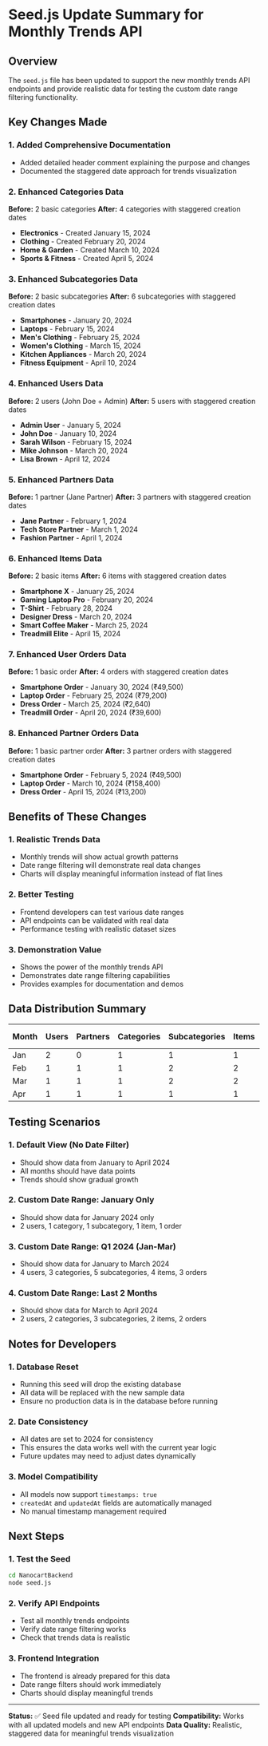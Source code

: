 # Seed.js Update Summary for Monthly Trends API

## Overview
The `seed.js` file has been updated to support the new monthly trends API endpoints and provide realistic data for testing the custom date range filtering functionality.

## Key Changes Made

### 1. Added Comprehensive Documentation
- Added detailed header comment explaining the purpose and changes
- Documented the staggered date approach for trends visualization

### 2. Enhanced Categories Data
**Before:** 2 basic categories
**After:** 4 categories with staggered creation dates
- **Electronics** - Created January 15, 2024
- **Clothing** - Created February 20, 2024  
- **Home & Garden** - Created March 10, 2024
- **Sports & Fitness** - Created April 5, 2024

### 3. Enhanced Subcategories Data
**Before:** 2 basic subcategories
**After:** 6 subcategories with staggered creation dates
- **Smartphones** - January 20, 2024
- **Laptops** - February 15, 2024
- **Men's Clothing** - February 25, 2024
- **Women's Clothing** - March 15, 2024
- **Kitchen Appliances** - March 20, 2024
- **Fitness Equipment** - April 10, 2024

### 4. Enhanced Users Data
**Before:** 2 users (John Doe + Admin)
**After:** 5 users with staggered creation dates
- **Admin User** - January 5, 2024
- **John Doe** - January 10, 2024
- **Sarah Wilson** - February 15, 2024
- **Mike Johnson** - March 20, 2024
- **Lisa Brown** - April 12, 2024

### 5. Enhanced Partners Data
**Before:** 1 partner (Jane Partner)
**After:** 3 partners with staggered creation dates
- **Jane Partner** - February 1, 2024
- **Tech Store Partner** - March 1, 2024
- **Fashion Partner** - April 1, 2024

### 6. Enhanced Items Data
**Before:** 2 basic items
**After:** 6 items with staggered creation dates
- **Smartphone X** - January 25, 2024
- **Gaming Laptop Pro** - February 20, 2024
- **T-Shirt** - February 28, 2024
- **Designer Dress** - March 20, 2024
- **Smart Coffee Maker** - March 25, 2024
- **Treadmill Elite** - April 15, 2024

### 7. Enhanced User Orders Data
**Before:** 1 basic order
**After:** 4 orders with staggered creation dates
- **Smartphone Order** - January 30, 2024 (₹49,500)
- **Laptop Order** - February 25, 2024 (₹79,200)
- **Dress Order** - March 25, 2024 (₹2,640)
- **Treadmill Order** - April 20, 2024 (₹39,600)

### 8. Enhanced Partner Orders Data
**Before:** 1 basic partner order
**After:** 3 partner orders with staggered creation dates
- **Smartphone Order** - February 5, 2024 (₹49,500)
- **Laptop Order** - March 10, 2024 (₹158,400)
- **Dress Order** - April 15, 2024 (₹13,200)

## Benefits of These Changes

### 1. Realistic Trends Data
- Monthly trends will show actual growth patterns
- Date range filtering will demonstrate real data changes
- Charts will display meaningful information instead of flat lines

### 2. Better Testing
- Frontend developers can test various date ranges
- API endpoints can be validated with real data
- Performance testing with realistic dataset sizes

### 3. Demonstration Value
- Shows the power of the monthly trends API
- Demonstrates date range filtering capabilities
- Provides examples for documentation and demos

## Data Distribution Summary

| Month | Users | Partners | Categories | Subcategories | Items | User Orders | Partner Orders |
|-------|-------|----------|------------|---------------|-------|-------------|----------------|
| Jan   | 2     | 0        | 1          | 1             | 1     | 1           | 0              |
| Feb   | 1     | 1        | 1          | 2             | 2     | 1           | 1              |
| Mar   | 1     | 1        | 1          | 2             | 2     | 1           | 1              |
| Apr   | 1     | 1        | 1          | 1             | 1     | 1           | 1              |

## Testing Scenarios

### 1. Default View (No Date Filter)
- Should show data from January to April 2024
- All months should have data points
- Trends should show gradual growth

### 2. Custom Date Range: January Only
- Should show data for January 2024 only
- 2 users, 1 category, 1 subcategory, 1 item, 1 order

### 3. Custom Date Range: Q1 2024 (Jan-Mar)
- Should show data for January to March 2024
- 4 users, 3 categories, 5 subcategories, 4 items, 3 orders

### 4. Custom Date Range: Last 2 Months
- Should show data for March to April 2024
- 2 users, 2 categories, 3 subcategories, 2 items, 2 orders

## Notes for Developers

### 1. Database Reset
- Running this seed will drop the existing database
- All data will be replaced with the new sample data
- Ensure no production data is in the database before running

### 2. Date Consistency
- All dates are set to 2024 for consistency
- This ensures the data works well with the current year logic
- Future updates may need to adjust dates dynamically

### 3. Model Compatibility
- All models now support `timestamps: true`
- `createdAt` and `updatedAt` fields are automatically managed
- No manual timestamp management required

## Next Steps

### 1. Test the Seed
```bash
cd NanocartBackend
node seed.js
```

### 2. Verify API Endpoints
- Test all monthly trends endpoints
- Verify date range filtering works
- Check that trends data is realistic

### 3. Frontend Integration
- The frontend is already prepared for this data
- Date range filters should work immediately
- Charts should display meaningful trends

---

**Status:** ✅ Seed file updated and ready for testing
**Compatibility:** Works with all updated models and new API endpoints
**Data Quality:** Realistic, staggered data for meaningful trends visualization
